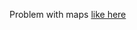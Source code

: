 Problem with maps [like here](https://discuss.grapheneos.org/d/15108-map-doesnt-show-in-app-because-google-play-services-are-updating/61)
